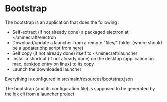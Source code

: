 # Bootstrap

The bootstrap is an application that does the following :

* Self-extract (if not already done) a packaged electron at ~/.minecraft/electron
* Download/update a launcher from a remote "files/" folder (where should be a updater.php script from [here](https://github.com/minecraft-ldk/lite-updater-remote))
* Self copy (if not already done) itself to ~/.minecraft/launcher
* Install a shortcut (if not already done) on the desktop (application on mac, desktop entry on linux) to its copy
* Launch the downloaded launcher

Everything is configured in src/main/resources/bootstrap.json

The bootstrap (and its configuration file) is supposed to be generated by the [ldk cli](https://github.com/minecraft-ldk/ldk-cli) from a launcher project
